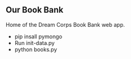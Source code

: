 Our Book Bank
-------------

Home of the Dream Corps Book Bank web app.

* pip insall pymongo
* Run init-data.py
* python books.py

